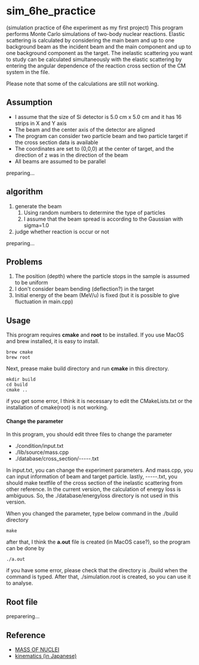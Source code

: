 # sim_6he_practice
(simulation practice of 6he experiment as my first project)
This program performs Monte Carlo simulations of two-body nuclear reactions. Elastic scattering is calculated by considering the main beam and up to one background beam as the incident beam and the main component and up to one background component as the target.
The inelastic scattering you want to study can be calculated simultaneously with the elastic scattering by entering the angular dependence of the reaction cross section of the CM system in the file.

Please note that some of the calculations are still not working.

## Assumption
* I assume that the size of Si detector is 5.0 cm x 5.0 cm and it has 16 strips in X and Y axis
* The beam and the center axis of the detector are aligned
* The program can consider two particle beam and two particle target if the cross section data is available
* The coordinates are set to (0,0,0) at the center of target, and the direction of z was in the direction of the beam
* All beams are assumed to be parallel

preparing...

## algorithm
1. generate the beam
   1. Using random numbers to determine the type of particles
   2. I assume that the beam spread is according to the Gaussian with sigma=1.0
2. judge whether reaction is occur or not

preparing...

## Problems
1. The position (depth) where the particle stops in the sample is assumed to be uniform
2. I don't consider beam bending (deflection?) in the target
3. Initial energy of the beam (MeV/u) is fixed (but it is possible to give fluctuation in main.cpp)

## Usage
This program requires **cmake** and **root** to be installed.
If you use MacOS and brew installed, it is easy to install.
```console
brew cmake
brew root
```
Next, prease make build directory and run **cmake** in this directory.
```console
mkdir build
cd build
cmake ..
```
if you get some error, I think it is necessary to edit the CMakeLists.txt or the installation of cmake(root) is not working.

#### Change the parameter
In this program, you should edit three files to change the parameter
* ./condition/input.txt
* ./lib/source/mass.cpp
* ./database/cross_section/-----.txt

In input.txt, you can change the experiment parameters.
And mass.cpp, you can input information of beam and target particle.
lastly, -----.txt, you should make textfile of the cross section of the inelastic scattering from other reference.
In the current version, the calculation of energy loss is ambiguous.
So, the ./database/energyloss directory is not used in this version.


When you changed the parameter, type below command in the ./build directory
``` console
make
```
after that, I think the **a.out** file is created (in MacOS case?), so the program can be done by
```console
./a.out
```
if you have some error, please check that the directory is ./build when the command is typed.
After that, ./simulation.root is created, so you can use it to analyse.

## Root file
preparering...


## Reference
* [MASS OF NUCLEI](http://amdc.impcas.ac.cn/index.html)
* [kinematics (in Japanese)](http://lambda.phys.tohoku.ac.jp/~miwa9/monte_carlo/kinematics.pdf)
